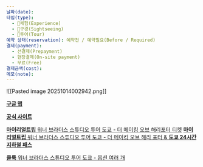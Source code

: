 ```yaml
---
날짜(date):
타입(type):
  - 🎠체험(Experience)
  - 👀구경(Sightseeing)
  - 🤠투어(Tour)
예약 상태(reservation): 예약전 / 예약필요(Before / Required)
결제(payment):
  - 선결제(Prepayment)
  - 현장결제(On-site payment)
  - 무료(Free)
결제금액(cost):
메모(note):
---
```

![[Pasted image 20251014002942.png]]


[**구글 맵**](https://www.google.com/maps/place/%EC%9B%8C%EB%84%88+%EB%B8%8C%EB%9D%BC%EB%8D%94%EC%8A%A4+%EC%8A%A4%ED%8A%9C%EB%94%94%EC%98%A4+%ED%88%AC%EC%96%B4+%EB%8F%84%EC%BF%84+-+%EB%A9%94%EC%9D%B4%ED%82%B9+%EC%98%A4%EB%B8%8C+%ED%95%B4%EB%A6%AC+%ED%8F%AC%ED%84%B0/@35.7458416,139.6414619,15.25z/data=!4m6!3m5!1s0x6018edf292d73867:0x85ceba2d7e05669b!8m2!3d35.745183!4d139.6460909!16s%2Fg%2F11ssklb5dl?entry=ttu&g_ep=EgoyMDI1MTAwOC4wIKXMDSoASAFQAw%3D%3D)

[**공식 사이트**](https://www.wbstudiotour.jp/en/tickets/)

[**마이리얼트립** 워너 브라더스 스튜디오 투어 도쿄 - 더 메이킹 오브 해리포터 티켓](https://www.myrealtrip.com/offers/159819)
[**마이리얼트립** 워너 브라더스 스튜디오 투어 도쿄 - 더 메이킹 오브 해리 포터 & **도쿄 24시간 지하철 패스**](https://www.myrealtrip.com/offers/146940)

[**클룩** 워너 브라더스 스튜디오 투어 도쿄 - 옵션 여러 개](https://www.klook.com/ko/activity/84374-warner-bros-studio-tour-tokyo-making-harry-potter/?utm_campaign=kr_sem_nb_activity-12-28-japan-tokyo_ao_ko-kr_aid_landing_84374_sem&utm_source=naver&utm_medium=cpc&utm_content=84374&utm_term=%ED%95%B4%EB%A6%AC%ED%8F%AC%ED%84%B0%EC%8A%A4%ED%8A%9C%EB%94%94%EC%98%A4%EB%8F%84%EC%BF%84&n_media=27758&n_query=%ED%95%B4%EB%A6%AC%ED%8F%AC%ED%84%B0%EC%8A%A4%ED%8A%9C%EB%94%94%EC%98%A4%EB%8F%84%EC%BF%84&n_rank=2&n_ad_group=grp-a001-01-000000046061212&n_ad=nad-a001-01-000000377599535&n_keyword_id=nkw-a001-01-000006634882286&n_keyword=%ED%95%B4%EB%A6%AC%ED%8F%AC%ED%84%B0%EC%8A%A4%ED%8A%9C%EB%94%94%EC%98%A4%EB%8F%84%EC%BF%84&n_campaign_type=1&n_ad_group_type=1&n_match=1&NaPm=ct%3Dmgpaib01%7Cci%3DER8e401ab5-a849-11f0-abf7-563c773c5f55%7Ctr%3Dsa%7Chk%3D421a296aa7ddc84db65728ee47d231214a5d84ab%7Cnacn%3DPmvSBggVgeObB)

